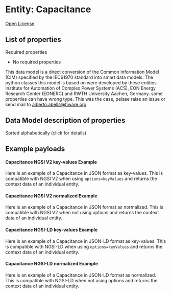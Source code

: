 Entity: Capacitance  
===================  
[Open License](https://github.com/smart-data-models//dataModel.EnergyCIM/blob/master/Capacitance/LICENSE.md)  

## List of properties  

Required properties  
- No required properties    
This data model is a direct conversion of the Common Information Model (CIM) specified by the IEC61970 standard into smart data models. The python classes this model is based on were developed by these entities Institute for Automation of Complex Power Systems (ACS), EON Energy Research Center (EONERC) and RWTH University Aachen, Germany. some properties can have wrong type. This was the case, pelase raise an issue or send mail to alberto.abella@fiware.org  
## Data Model description of properties  
Sorted alphabetically (click for details)  
## Example payloads    
#### Capacitance NGSI V2 key-values Example    
Here is an example of a Capacitance in JSON format as key-values. This is compatible with NGSI V2 when  using `options=keyValues` and returns the context data of an individual entity.  
#### Capacitance NGSI V2 normalized Example    
Here is an example of a Capacitance in JSON format as normalized. This is compatible with NGSI V2 when not using options and returns the context data of an individual entity.  
#### Capacitance NGSI-LD key-values Example    
Here is an example of a Capacitance in JSON-LD format as key-values. This is compatible with NGSI-LD when  using `options=keyValues` and returns the context data of an individual entity.  
#### Capacitance NGSI-LD normalized Example    
Here is an example of a Capacitance in JSON-LD format as normalized. This is compatible with NGSI-LD when not using options and returns the context data of an individual entity.  
